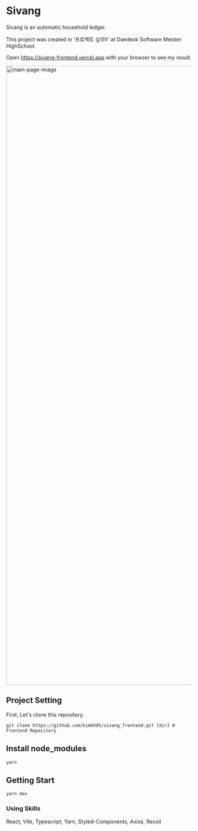 # Sivang

<p>Sivang is an automatic household ledger.</p>
<p>This project was created in '프로젝트 실무II' at Daedeok Software Meister HighSchool. </p>
<p>Open <a href="https://sivang-frontend.vercel.app">https://sivang-frontend.vercel.app</a> with your browser to see my result.</p>

<img width="1680" alt="main-page-image" src="https://github.com/kimkh05/sivang_frontend/assets/81161675/24a95b5b-b2ad-4f0d-80c5-34d151c45b8f">
<br />

## Project Setting

First, Let's clone this repository.

```shell
git clone https://github.com/kimkh05/sivang_frontend.git [dir] # Frontend Repository
```

## Install node_modules
```shell
yarn
```

## Getting Start

```shell
yarn dev
```

### Using Skills
React, Vite, Typescript, Yarn, Styled-Components, Axios, Recoil
